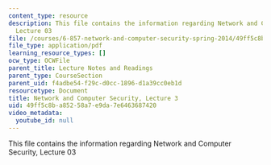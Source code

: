 ```yaml
---
content_type: resource
description: This file contains the information regarding Network and Computer Security,
  Lecture 03
file: /courses/6-857-network-and-computer-security-spring-2014/49ff5c8ba85258a7e9da7e6463687420_MIT6_857S14_Lec03.pdf
file_type: application/pdf
learning_resource_types: []
ocw_type: OCWFile
parent_title: Lecture Notes and Readings
parent_type: CourseSection
parent_uid: f4adbe54-f29c-d0cc-1896-d1a39cc0eb1d
resourcetype: Document
title: Network and Computer Security, Lecture 3
uid: 49ff5c8b-a852-58a7-e9da-7e6463687420
video_metadata:
  youtube_id: null
---
```

This file contains the information regarding Network and Computer Security, Lecture 03

